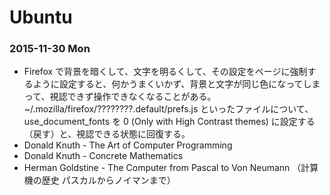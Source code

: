 # Ubuntu

### 2015-11-30 Mon

- Firefox で背景を暗くして、文字を明るくして、その設定をページに強制するように設定すると、何かうまくいかず、背景と文字が同じ色になってしまって、視認できず操作できなくなることがある。~/.mozilla/firefox/????????.default/prefs.js といったファイルについて、use_document_fonts を 0 (Only with High Contrast themes) に設定する（戻す）と、視認できる状態に回復する。
- Donald Knuth - The Art of Computer Programming
- Donald Knuth - Concrete Mathematics
- Herman Goldstine - The Computer from Pascal to Von Neumann （計算機の歴史 パスカルからノイマンまで）

